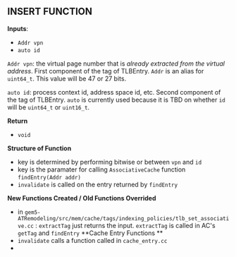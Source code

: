 **INSERT FUNCTION**
-

**Inputs**:
- `Addr vpn`
- `auto id`

`Addr vpn`: the virtual page number that is *already extracted from the virtual address*. First component of the tag of TLBEntry. `Addr` is an alias for `uint64_t`. This value will be  47 or 27 bits.

`auto id`: process context id, address space id, etc. Second component of the tag of TLBEntry. `auto` is currently used because it is TBD on whether `id` will be `uint64_t` or `uint16_t`.

**Return**
- `void`

**Structure of Function**
- key is determined by performing bitwise or between `vpn` and `id`
- key is the paramater for calling `AssociativeCache` function `findEntry(Addr addr)`
- `invalidate` is called on the entry returned by `findEntry`


**New Functions Created / Old Functions Overrided**
 - in `gem5-ATRemodeling/src/mem/cache/tags/indexing_policies/tlb_set_associative.cc` :
 `extractTag` just returns the input. `extractTag` is called in AC's `getTag` and `findEntry`
**Cache Entry Functions **
- `invalidate` calls a function called in `cache_entry.cc`
-
